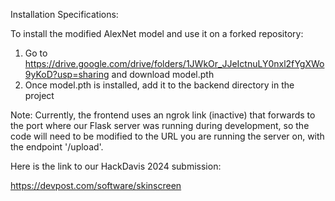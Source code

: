 Installation Specifications:

To install the modified AlexNet model and use it on a forked repository:

1. Go to https://drive.google.com/drive/folders/1JWkOr_JJeIctnuLY0nxl2fYgXWo9yKoD?usp=sharing and download model.pth
2. Once model.pth is installed, add it to the backend directory in the project

Note: Currently, the frontend uses an ngrok link (inactive) that forwards to the port where our Flask server was running during development, so the code will need to be modified to the URL you are running the server on, with the endpoint '/upload'.

Here is the link to our HackDavis 2024 submission:

https://devpost.com/software/skinscreen
